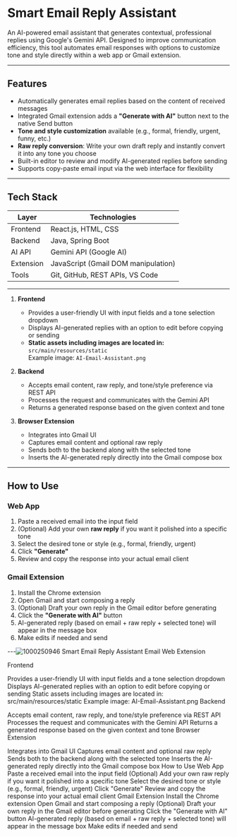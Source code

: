 # Smart Email Reply Assistant

An AI-powered email assistant that generates contextual, professional replies using Google's Gemini API. Designed to improve communication efficiency, this tool automates email responses with options to customize tone and style directly within a web app or Gmail extension.

---

## Features

- Automatically generates email replies based on the content of received messages  
- Integrated Gmail extension adds a **"Generate with AI"** button next to the native Send button  
- **Tone and style customization** available (e.g., formal, friendly, urgent, funny, etc.)  
- **Raw reply conversion**: Write your own draft reply and instantly convert it into any tone you choose  
- Built-in editor to review and modify AI-generated replies before sending  
- Supports copy-paste email input via the web interface for flexibility  

---

## Tech Stack

| Layer        | Technologies                          |
|--------------|---------------------------------------|
| Frontend     | React.js, HTML, CSS                   |
| Backend      | Java, Spring Boot                     |
| AI API       | Gemini API (Google AI)                |
| Extension    | JavaScript (Gmail DOM manipulation)   |
| Tools        | Git, GitHub, REST APIs, VS Code       |

---


1. **Frontend**
    - Provides a user-friendly UI with input fields and a tone selection dropdown
    - Displays AI-generated replies with an option to edit before copying or sending
    - **Static assets including images are located in:**  
      `src/main/resources/static`  
      Example image: `AI-Email-Assistant.png`

2. **Backend**
    - Accepts email content, raw reply, and tone/style preference via REST API
    - Processes the request and communicates with the Gemini API
    - Returns a generated response based on the given context and tone

3. **Browser Extension**
    - Integrates into Gmail UI
    - Captures email content and optional raw reply  
    - Sends both to the backend along with the selected tone  
    - Inserts the AI-generated reply directly into the Gmail compose box

---

## How to Use

### Web App

1. Paste a received email into the input field  
2. (Optional) Add your own **raw reply** if you want it polished into a specific tone  
3. Select the desired tone or style (e.g., formal, friendly, urgent)  
4. Click **"Generate"**  
5. Review and copy the response into your actual email client  

### Gmail Extension

1. Install the Chrome extension  
2. Open Gmail and start composing a reply  
3. (Optional) Draft your own reply in the Gmail editor before generating  
4. Click the **"Generate with AI"** button  
5. AI-generated reply (based on email + raw reply + selected tone) will appear in the message box  
6. Make edits if needed and send  

---![1000250946](https://github.com/user-attachments/assets/4498bca9-048c-4c4d-83c8-739b494079cb)
Smart Email Reply Assistant Email Web Extension

Frontend

Provides a user-friendly UI with input fields and a tone selection dropdown
Displays AI-generated replies with an option to edit before copying or sending
Static assets including images are located in:
src/main/resources/static
Example image: AI-Email-Assistant.png
Backend

Accepts email content, raw reply, and tone/style preference via REST API
Processes the request and communicates with the Gemini API
Returns a generated response based on the given context and tone
Browser Extension

Integrates into Gmail UI
Captures email content and optional raw reply
Sends both to the backend along with the selected tone
Inserts the AI-generated reply directly into the Gmail compose box
How to Use
Web App
Paste a received email into the input field
(Optional) Add your own raw reply if you want it polished into a specific tone
Select the desired tone or style (e.g., formal, friendly, urgent)
Click "Generate"
Review and copy the response into your actual email client
Gmail Extension
Install the Chrome extension
Open Gmail and start composing a reply
(Optional) Draft your own reply in the Gmail editor before generating
Click the "Generate with AI" button
AI-generated reply (based on email + raw reply + selected tone) will appear in the message box
Make edits if needed and send
